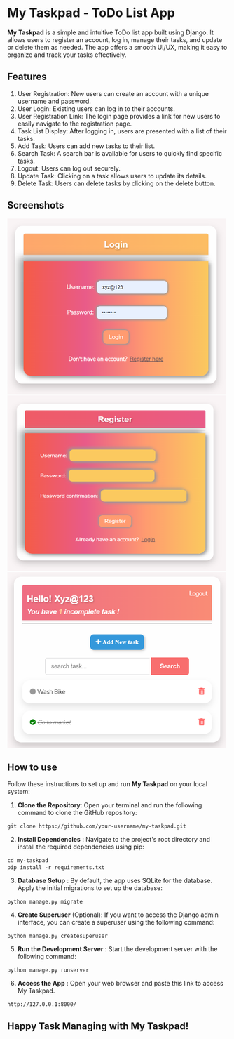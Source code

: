 # My Taskpad - ToDo List App

**My Taskpad** is a simple and intuitive ToDo list app built using Django. It allows users to register an account, log in, manage their tasks, and update or delete them as needed. The app offers a smooth UI/UX, making it easy to organize and track your tasks effectively.

## Features

1. User Registration: New users can create an account with a unique username and password.
2. User Login: Existing users can log in to their accounts.
3. User Registration Link: The login page provides a link for new users to easily navigate to the registration page.
4. Task List Display: After logging in, users are presented with a list of their tasks.
5. Add Task: Users can add new tasks to their list.
6. Search Task: A search bar is available for users to quickly find specific tasks.
7. Logout: Users can log out securely.
8. Update Task: Clicking on a task allows users to update its details.
9. Delete Task: Users can delete tasks by clicking on the delete button.

## Screenshots

<img src="screenshots/login-page.png" alt="Login Page" width="500" height="400">
<!-- ![Login Page](screenshots/login-page.png) -->

<img src="screenshots/registration-page.png" alt="Registration Page" width="500" height="400">
<!-- ![Registration Page](screenshots/registration-page.png) -->

<img src="screenshots/task-list-page.png" alt="Task List Page" width="500" height="400">
<!-- ![Task List Page](screenshots/task-list-page.png) -->

## How to use
Follow these instructions to set up and run **My Taskpad** on your local system:

1. **Clone the Repository**: Open your terminal and run the following command to clone the GitHub repository:

```
git clone https://github.com/your-username/my-taskpad.git
```

2. **Install Dependencies** : Navigate to the project's root directory and install the required dependencies using pip:

```
cd my-taskpad
pip install -r requirements.txt
```

3. **Database Setup** : By default, the app uses SQLite for the database. Apply the initial migrations to set up the database:
```
python manage.py migrate
```
4. **Create Superuser** (Optional): If you want to access the Django admin interface, you can create a superuser using the following command:

``` 
python manage.py createsuperuser
```
5. **Run the Development Server** : Start the development server with the following command:
```
python manage.py runserver
```

6. **Access the App** : Open your web browser and paste this link to access My Taskpad.
```
http://127.0.0.1:8000/
```

## Happy Task Managing with My Taskpad!
